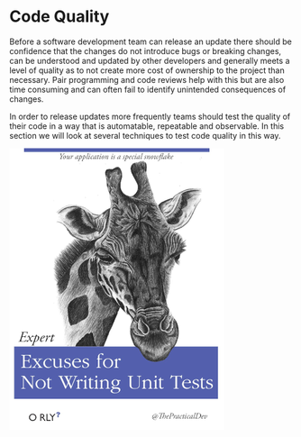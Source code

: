 # Code Quality

Before a software development team can release an update there should be confidence that the changes do not introduce bugs or breaking changes, can be understood and updated by other developers and generally meets a level of quality as to not create more cost of ownership to the project than necessary. Pair programming and code reviews help with this but are also time consuming and can often fail to identify unintended consequences of changes.

In order to release updates more frequently teams should test the quality of their code in a way that is automatable, repeatable and observable. In this section we will look at several techniques to test code quality in this way.

![](./img3/unit-test-excuses.png ':class=img-shadow-center')
